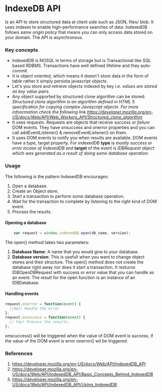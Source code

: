 # IndexeDB API
Is an API to store structured data at client side such as JSON, files/ blob.
It uses indexes to enable high-performance searches of data. IndexedDB follows *same origin policy* that means you can only access data stored on your domain. The API is asynchronous.

### Key concepts
- IndexedDB is NOSQL in terms of storage but is Transactional like SQL based RDBMS. Transactions have well defined lifetime and they auto-commit.
- It is object oriented, which means it doesn't store data in the form of table rather it simply persista javascript objects.
- Let's you store and retrieve objects indexed by key i.e. *values are stored as key value pairs*.
- Any object supported by structured clone algorithm can be stored:  
    *Structured clone algorithm is an algorithm defined in HTML 5 specification for copying complex Javascript objects. For more infoormation check the following link https://developer.mozilla.org/en-US/docs/Web/API/Web_Workers_API/Structured_clone_algorithm*
- It uses requests. Requests are objects that receive *success* or *failure* DOM events. They have onsuccess and onerror properties and you can call addEventListener() & removeEventListener() on them.
- It uses DOM events to notify you when results are available. DOM events have a type, target property. For indexedDB **type** is *mostly success or error incase of IndexedDB* and **target** of the event is *IDBRequest object which was generated as a result of doing some database operation*.


### Usage
The following is the pattern IndexedDB encourages:  
1. Open a database.  
2. Create an Object store.  
3. Start a transaction to perform some database operation.  
4. Wait for the transaction to complete by  listening to the right kind of DOM event.  
5. Process the results.  

#### Opening a database
```javascript
    var request = window.indexedDB.open(db_name, version);
```
The open() method takes two parameters:  
1. **Database Name**: A name that you would give to your database.  
2. **Database version**: This is usefull when you want to change object stores and their structure.
The open() method does not create the database right away nor does it start a transaction. It resturns IDBOpenDBRequest with success or error value that you can handle as an event. The result for the open function is an instance of an IDBDatabase.

#### Handling events
```javascript
request.onerror = function(event) {
  //Ops! Handle the error
};
request.onsuccess = function(event) {
  // Yay! Process the results.
};
```
onscuccess() will be triggered when the value of DOM event is success, if the value of the DOM event is error onerror() wil be triggered.

### References
1. https://developer.mozilla.org/en-US/docs/Web/API/IndexedDB_API
2. https://developer.mozilla.org/en-US/docs/Web/API/IndexedDB_API/Basic_Concepts_Behind_IndexedDB
3. https://developer.mozilla.org/en-US/docs/Web/API/IndexedDB_API/Using_IndexedDB